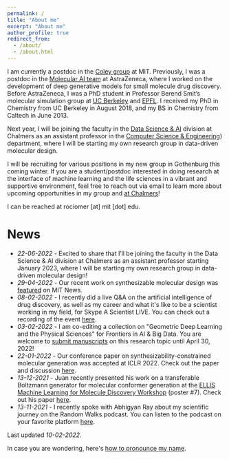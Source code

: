 ```yaml
---
permalink: /
title: "About me"
excerpt: "About me"
author_profile: true
redirect_from: 
  - /about/
  - /about.html
---
```


I am currently a postdoc in the [Coley group](https://coley.mit.edu/) at MIT. Previously, I was a postdoc in the [Molecular AI team](https://github.com/MolecularAI) at AstraZeneca, where I worked on the development of deep generative models for small molecule drug discovery. Before AstraZeneca, I was a PhD student in Professor Berend Smit’s molecular simulation group at [UC Berkeley](http://www.cchem.berkeley.edu/molsim/) and [EPFL](https://www.epfl.ch/labs/lsmo/). I received my PhD in Chemistry from UC Berkeley in August 2018, and my BS in Chemistry from Caltech in June 2013.

Next year, I will be joining the faculty in the [Data Science & AI](https://www.chalmers.se/en/departments/cse/research/dsai/Pages/default.aspx) division at Chalmers as an assistant professor in the [Computer Science & Engineering](https://www.chalmers.se/en/departments/cse/Pages/default.aspx)) department, where I will be starting my own research group in data-driven molecular design.

I will be recruiting for various positions in my new group in Gothenburg this coming winter. If you are a student/postdoc interested in doing research at the interface of machine learning and the life sciences in a vibrant and supportive environment, feel free to reach out via email to learn more about upcoming opportunities in my group and [at Chalmers](https://www.chalmers.se/en/about-chalmers/Working-at-Chalmers/Vacancies/Pages/default.aspx)!

I can be reached at rociomer [at] mit [dot] edu.

# News
* *22-06-2022* - Excited to share that I’ll be joining the faculty in the Data Science & AI division at Chalmers as an assistant professor starting January 2023, where I will be starting my own research group in data-driven molecular design!
* *29-04-2022* - Our recent work on synthesizable molecular design was [featured](https://news.mit.edu/2022/ai-molecules-new-drugs-0426) on MIT News.
* *08-02-2022* - I recently did a live Q&A on the artificial intelligence of drug discovery, as well as my career and what it's like to be a scientist working in my field, for Skype A Scientist LIVE. You can check out a recording of the event [here](https://youtu.be/GKOpwa-2XqQ).
* *03-02-2022* - I am co-editing a collection on "Geometric Deep Learning and the Physical Sciences" for Frontiers in AI & Big Data. You are welcome to [submit manuscripts](https://www.frontiersin.org/research-topics/29954/geometric-deep-learning-and-the-physical-sciences) on this research topic until April 30, 2022!
* *22-01-2022* - Our conference paper on synthesizability-constrained molecular generation was accepted at ICLR 2022. Check out the paper and discussion [here](https://openreview.net/forum?id=FRxhHdnxt1).
* *13-12-2021* - Juan recently presented his work on a transferable Boltzmann generator for molecular conformer generation at the [ELLIS Machine Learning for Molecule Discovery Workshop](https://moleculediscovery.github.io/workshop2021/) (poster #7). Check out his paper [here](https://cloud.ml.jku.at/s/sKtfdFpoTp9F7sJ).
* *13-11-2021* - I recently spoke with Abhigyan Ray about my scientific journey on the Random Walks podcast. You can listen to the podcast on your favorite platform [here](https://linktr.ee/randomwalks).

Last updated *10-02-2022*.

In case you are wondering, here's [how to pronounce my name](https://youtu.be/s7A2uDrmjgY).

